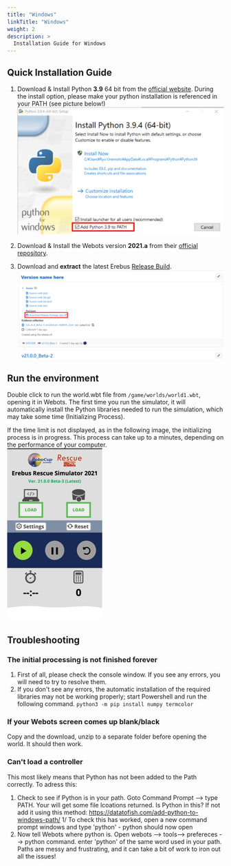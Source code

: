 ```yaml
---
title: "Windows"
linkTitle: "Windows"
weight: 2
description: >
  Installation Guide for Windows
---
```


## Quick Installation Guide
1. Download & Install Python **3.9** 64 bit from the [official website](https://www.python.org/ftp/python/3.9.4/python-3.9.4-amd64.exe). During the install option, please make your python installation is referenced in your PATH (see picture below!)
![](python-path.png)

1. Download & Install the Webots version **2021.a** from their [official repository](https://github.com/cyberbotics/webots/releases/download/R2021a/webots-R2021a_setup.exe).

1. Download and **extract** the latest Erebus [Release Build](https://gitlab.com/rcj-rescue-tc/erebus/erebus/-/releases).
![](download_erebus.png)


## Run the environment
Double click to run the world.wbt file from `/game/worlds/world1.wbt`, opening it in Webots.
The first time you run the simulator, it will automatically install the Python libraries needed to run the simulation, which may take some time (Initializing Process).

If the time limit is not displayed, as in the following image, the initializing process is in progress. This process can take up to a minutes, depending on the performance of your computer.  
![](initializing.png)


## Troubleshooting
### The initial processing is not finished forever
1. First of all, please check the console window. If you see any errors, you will need to try to resolve them.
2. If you don't see any errors, the automatic installation of the required libraries may not be working properly; start Powershell and run the following command.
  `python3 -m pip install numpy termcolor`

### If your Webots screen comes up blank/black
Copy and the download, unzip to a separate folder before opening the world. It should then work.

### Can't load a controller
This most likely means that Python has not been added to the Path correctly. To adress this:

1. Check to see if Python is in your path. Goto Command Prompt --> type PATH. Your will get some file lcoations returned. Is Python in this? If not add it using this method: https://datatofish.com/add-python-to-windows-path/
1/ To check this has worked, open a new command prompt windows and type 'python' - python should now open
1. Now tell Webots where python is. Open webots --> tools--> prefereces --> python command. enter 'python' of the same word used in your path.
Paths are messy and frustrating, and it can take a bit of work to iron out all the issues!
